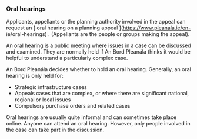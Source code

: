 ###  **Oral hearings**

Applicants, appellants or the planning authority involved in the appeal can
request an [ oral hearing on a planning appeal ](https://www.pleanala.ie/en-
ie/oral-hearings) . (Appellants are the people or groups making the appeal).

An oral hearing is a public meeting where issues in a case can be discussed
and examined. They are normally held if An Bord Pleanála thinks it would be
helpful to understand a particularly complex case.

An Bord Pleanála decides whether to hold an oral hearing. Generally, an oral
hearing is only held for:

  * Strategic infrastructure cases 
  * Appeals cases that are complex, or where there are significant national, regional or local issues 
  * Compulsory purchase orders and related cases 

Oral hearings are usually quite informal and can sometimes take place online.
Anyone can attend an oral hearing. However, only people involved in the case
can take part in the discussion.
